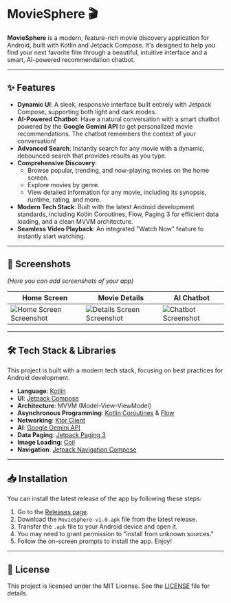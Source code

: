 # MovieSphere 🎬

**MovieSphere** is a modern, feature-rich movie discovery application for Android, built with Kotlin and Jetpack Compose. It's designed to help you find your next favorite film through a beautiful, intuitive interface and a smart, AI-powered recommendation chatbot.

---

## ✨ Features

* **Dynamic UI**: A sleek, responsive interface built entirely with Jetpack Compose, supporting both light and dark modes.
* **AI-Powered Chatbot**: Have a natural conversation with a smart chatbot powered by the **Google Gemini API** to get personalized movie recommendations. The chatbot remembers the context of your conversation!
* **Advanced Search**: Instantly search for any movie with a dynamic, debounced search that provides results as you type.
* **Comprehensive Discovery**:
    * Browse popular, trending, and now-playing movies on the home screen.
    * Explore movies by genre.
    * View detailed information for any movie, including its synopsis, runtime, rating, and more.
* **Modern Tech Stack**: Built with the latest Android development standards, including Kotlin Coroutines, Flow, Paging 3 for efficient data loading, and a clean MVVM architecture.
* **Seamless Video Playback**: An integrated "Watch Now" feature to instantly start watching.

---

## 📸 Screenshots

*(Here you can add screenshots of your app)*

| Home Screen                                       | Movie Details                                     | AI Chatbot                                    |
| ------------------------------------------------- | ------------------------------------------------- | --------------------------------------------- |
| ![Home Screen Screenshot](link_to_screenshot.png) | ![Details Screen Screenshot](link_to_screenshot.png) | ![Chatbot Screenshot](link_to_screenshot.png) |

---

## 🛠️ Tech Stack & Libraries

This project is built with a modern tech stack, focusing on best practices for Android development.

* **Language**: [Kotlin](https://kotlinlang.org/)
* **UI**: [Jetpack Compose](https://developer.android.com/jetpack/compose)
* **Architecture**: MVVM (Model-View-ViewModel)
* **Asynchronous Programming**: [Kotlin Coroutines](https://kotlinlang.org/docs/coroutines-overview.html) & [Flow](https://kotlinlang.org/docs/flow.html)
* **Networking**: [Ktor Client](https://ktor.io/docs/client-overview.html)
* **AI**: [Google Gemini API](https://ai.google.dev/)
* **Data Paging**: [Jetpack Paging 3](https://developer.android.com/topic/libraries/architecture/paging/v3-overview)
* **Image Loading**: [Coil](https://coil-kt.github.io/coil/)
* **Navigation**: [Jetpack Navigation Compose](https://developer.android.com/jetpack/compose/navigation)

---

## 📥 Installation

You can install the latest release of the app by following these steps:

1.  Go to the [Releases page](https://github.com/shadowxdgamer/CimaMovieApp/releases).
2.  Download the `MovieSphere-v1.0.apk` file from the latest release.
3.  Transfer the `.apk` file to your Android device and open it.
4.  You may need to grant permission to "install from unknown sources."
5.  Follow the on-screen prompts to install the app. Enjoy!

---

## 📜 License

This project is licensed under the MIT License. See the [LICENSE](https://github.com/shadowxdgamer/CimaMovieApp/blob/master/LICENSE) file for details.
